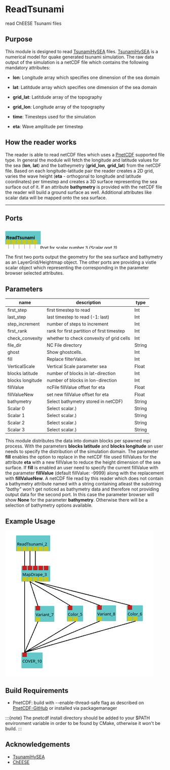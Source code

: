 
# ReadTsunami
read ChEESE Tsunami files

## Purpose

This module is designed to read [TsunamiHySEA](https://edanya.uma.es/hysea/index.php/models/tsunami-hysea) files. [TsunamiHySEA](https://edanya.uma.es/hysea/index.php/models/tsunami-hysea) is a numerical model for quake generated tsunami simulation. The raw data output of the simulation is a netCDF file which contains the following mandatory attributes:

- **lon**: Longitude array which specifies one dimension of the sea domain

- **lat**: Latitdude array which specifies one dimension of the sea domain

- **grid_lat**: Latitdude array of the topography

- **grid_lon**: Longitude array of the topography

- **time**: Timesteps used for the simulation

- **eta**: Wave amplitude per timestep

## How the reader works

The reader is able to read netCDF files which uses a [PnetCDF](https://parallel-netcdf.github.io/) supported file type. In general the module will fetch the longitude and latitude values for the sea (**lon**, **lat**) and the batheymetry (**grid_lon**, **grid_lat**) from the netCDF file. Based on each longitude-latitude pair the reader creates a 2D grid, varies the wave height (**eta** - orthogonal to longitude and latitude coordinates) per timestep and creates a 3D surface representing the sea surface out of it. If an attribute **bathymetry** is provided with the netCDF file the reader will build a ground surface as well. Additional attributes like scalar data will be mapped onto the sea surface.

---

## Ports

<svg width="80.0em" height="10.6em" >
<style>.text { font: normal 1.0em sans-serif;}tspan{ font: italic 1.0em sans-serif;}.moduleName{ font: bold 1.0em sans-serif;}</style>
<rect x="0em" y="0.8em" width="8.0em" height="3.0em" rx="0.1em" ry="0.1em" style="fill:#64c8c8ff;" />
<text x="0.2em" y="2.6500000000000004em" class="moduleName" >ReadTsunami</text><rect x="0.2em" y="2.8em" width="1.0em" height="1.0em" rx="0em" ry="0em" style="fill:#c8c81eff;" >
<title>Sea surface</title></rect>
<rect x="0.7em" y="3.8em" width="0.03333333333333333em" height="6.0em" rx="0em" ry="0em" style="fill:#000000;" />
<rect x="0.7em" y="9.8em" width="1.0em" height="0.03333333333333333em" rx="0em" ry="0em" style="fill:#000000;" />
<text x="1.9em" y="9.9em" class="text" >Grid Sea (Heightmap/LayerGrid)<tspan> (Sea surface)</tspan></text>
<rect x="1.4em" y="2.8em" width="1.0em" height="1.0em" rx="0em" ry="0em" style="fill:#c8c81eff;" >
<title>Ground surface</title></rect>
<rect x="1.9em" y="3.8em" width="0.03333333333333333em" height="5.0em" rx="0em" ry="0em" style="fill:#000000;" />
<rect x="1.9em" y="8.8em" width="1.0em" height="0.03333333333333333em" rx="0em" ry="0em" style="fill:#000000;" />
<text x="3.0999999999999996em" y="8.9em" class="text" >Sea floor (Heightmap/LayerGrid)<tspan> (Ground surface)</tspan></text>
<rect x="2.5999999999999996em" y="2.8em" width="1.0em" height="1.0em" rx="0em" ry="0em" style="fill:#c8c81eff;" >
<title>Scalar port 0</title></rect>
<rect x="3.0999999999999996em" y="3.8em" width="0.03333333333333333em" height="4.0em" rx="0em" ry="0em" style="fill:#000000;" />
<rect x="3.0999999999999996em" y="7.8em" width="1.0em" height="0.03333333333333333em" rx="0em" ry="0em" style="fill:#000000;" />
<text x="4.3em" y="7.8999999999999995em" class="text" >Port for scalar number 0<tspan> (Scalar port 0)</tspan></text>
<rect x="3.8em" y="2.8em" width="1.0em" height="1.0em" rx="0em" ry="0em" style="fill:#c8c81eff;" >
<title>Scalar port 1</title></rect>
<rect x="4.3em" y="3.8em" width="0.03333333333333333em" height="3.0em" rx="0em" ry="0em" style="fill:#000000;" />
<rect x="4.3em" y="6.8em" width="1.0em" height="0.03333333333333333em" rx="0em" ry="0em" style="fill:#000000;" />
<text x="5.5em" y="6.8999999999999995em" class="text" >Port for scalar number 1<tspan> (Scalar port 1)</tspan></text>
<rect x="5.0em" y="2.8em" width="1.0em" height="1.0em" rx="0em" ry="0em" style="fill:#c8c81eff;" >
<title>Scalar port 2</title></rect>
<rect x="5.5em" y="3.8em" width="0.03333333333333333em" height="2.0em" rx="0em" ry="0em" style="fill:#000000;" />
<rect x="5.5em" y="5.8em" width="1.0em" height="0.03333333333333333em" rx="0em" ry="0em" style="fill:#000000;" />
<text x="6.7em" y="5.8999999999999995em" class="text" >Port for scalar number 2<tspan> (Scalar port 2)</tspan></text>
<rect x="6.2em" y="2.8em" width="1.0em" height="1.0em" rx="0em" ry="0em" style="fill:#c8c81eff;" >
<title>Scalar port 3</title></rect>
<rect x="6.7em" y="3.8em" width="0.03333333333333333em" height="1.0em" rx="0em" ry="0em" style="fill:#000000;" />
<rect x="6.7em" y="4.8em" width="1.0em" height="0.03333333333333333em" rx="0em" ry="0em" style="fill:#000000;" />
<text x="7.9em" y="4.8999999999999995em" class="text" >Port for scalar number 3<tspan> (Scalar port 3)</tspan></text>
</svg>

The first two ports output the geometry for the sea surface and bathymetry as an LayerGrid/Heightmap object. The other ports are providing a vistle scalar object which representing the corresponding in the parameter browser selected attributes.


## Parameters
|name|description|type|
|-|-|-|
|first_step|first timestep to read|Int|
|last_step|last timestep to read (-1: last)|Int|
|step_increment|number of steps to increment|Int|
|first_rank|rank for first partition of first timestep|Int|
|check_convexity|whether to check convexity of grid cells|Int|
|file_dir|NC File directory|String|
|ghost|Show ghostcells.|Int|
|fill|Replace filterValue.|Int|
|VerticalScale|Vertical Scale parameter sea|Float|
|blocks latitude|number of blocks in lat-direction|Int|
|blocks longitude|number of blocks in lon-direction|Int|
|fillValue|ncFile fillValue offset for eta|Float|
|fillValueNew|set new fillValue offset for eta|Float|
|bathymetry |Select bathymetry stored in netCDF)|String|
|Scalar 0|Select scalar.)|String|
|Scalar 1|Select scalar.)|String|
|Scalar 2|Select scalar.)|String|
|Scalar 3|Select scalar.)|String|

This module distributes the data into domain blocks per spawned mpi process. With the parameters **blocks latitude** and **blocks longitude** an user needs to specify the distribution of the simulation domain. The parameter **fill** enables the option to replace in the netCDF file used fillValues for the attribute **eta** with a new fillValue to reduce the height dimension of the sea surface. If **fill** is enabled an user need to specify the current fillValue with the parameter **fillValue** (default fillValue: -9999) along with the replacement with **fillValueNew**. A netCDF file read by this reader which does not contain a bathymetry attribute named with a string containing atleast the substring *"bathy"* won't get noticed as bathymetry data and therefore not providing output data for the second port. In this case the parameter browser will show **None** for the parameter **bathymetry**. Otherwise there will be a selection of bathymetry options available.

## Example Usage

![](../../../module/general/ReadTsunami/example.png)

## Build Requirements

- PnetCDF: build with --enable-thread-safe flag as described on [PnetCDF-GitHub](https://github.com/Parallel-NetCDF/PnetCDF) or installed via packagemanager

:::{note}
The pnetcdf install directory should be added to your $PATH environment variable in order to be found by CMake, otherwise it won't be build.
:::

## Acknowledgements

- [TsunamiHySEA](https://github.com/edanya-uma/TsunamiHySEA)
- [ChEESE](https://cheese-coe.eu/)
